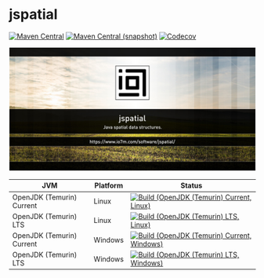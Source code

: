 jspatial
===

[![Maven Central](https://img.shields.io/maven-central/v/com.io7m.jspatial/com.io7m.jspatial.svg?style=flat-square)](http://search.maven.org/#search%7Cga%7C1%7Cg%3A%22com.io7m.jspatial%22)
[![Maven Central (snapshot)](https://img.shields.io/nexus/s/com.io7m.jspatial/com.io7m.jspatial?server=https%3A%2F%2Fs01.oss.sonatype.org&style=flat-square)](https://s01.oss.sonatype.org/content/repositories/snapshots/com/io7m/jspatial/)
[![Codecov](https://img.shields.io/codecov/c/github/io7m/jspatial.svg?style=flat-square)](https://codecov.io/gh/io7m/jspatial)

![com.io7m.jspatial](./src/site/resources/jspatial.jpg?raw=true)

| JVM | Platform | Status |
|-----|----------|--------|
| OpenJDK (Temurin) Current | Linux | [![Build (OpenJDK (Temurin) Current, Linux)](https://img.shields.io/github/actions/workflow/status/io7m/jspatial/main.linux.temurin.current.yml)](https://github.com/io7m/jspatial/actions?query=workflow%3Amain.linux.temurin.current)|
| OpenJDK (Temurin) LTS | Linux | [![Build (OpenJDK (Temurin) LTS, Linux)](https://img.shields.io/github/actions/workflow/status/io7m/jspatial/main.linux.temurin.lts.yml)](https://github.com/io7m/jspatial/actions?query=workflow%3Amain.linux.temurin.lts)|
| OpenJDK (Temurin) Current | Windows | [![Build (OpenJDK (Temurin) Current, Windows)](https://img.shields.io/github/actions/workflow/status/io7m/jspatial/main.windows.temurin.current.yml)](https://github.com/io7m/jspatial/actions?query=workflow%3Amain.windows.temurin.current)|
| OpenJDK (Temurin) LTS | Windows | [![Build (OpenJDK (Temurin) LTS, Windows)](https://img.shields.io/github/actions/workflow/status/io7m/jspatial/main.windows.temurin.lts.yml)](https://github.com/io7m/jspatial/actions?query=workflow%3Amain.windows.temurin.lts)|

